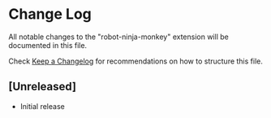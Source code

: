 # Change Log

All notable changes to the "robot-ninja-monkey" extension will be documented in this file.

Check [Keep a Changelog](http://keepachangelog.com/) for recommendations on how to structure this file.

## [Unreleased]

- Initial release
